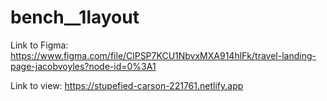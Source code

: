 # bench__1layout

Link to Figma:
https://www.figma.com/file/ClPSP7KCU1NbvxMXA914hlFk/travel-landing-page-jacobvoyles?node-id=0%3A1

Link to view:
https://stupefied-carson-221761.netlify.app
